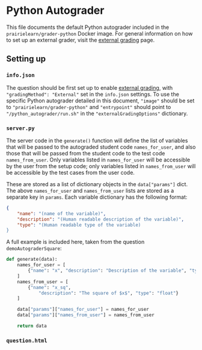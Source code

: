 # Python Autograder

This file documents the default Python autograder included in the `prairielearn/grader-python` Docker image.  For general information on how to set up an external grader, visit the [external grading](../externalGrading.md) page. 

## Setting up

### `info.json`

The question should be first set up to enable [external grading](../externalGrading.md), with `"gradingMethod": "External"` set in the `info.json` settings.  To use the specific Python autograder detailed in this document, `"image"` should be set to `"prairielearn/grader-python"` and `"entrypoint"` should point to `"/python_autograder/run.sh"` in the `"externalGradingOptions"` dictionary.

### `server.py`

The server code in the `generate()` function will define the list of variables that will be passed to the autograded student code `names_for_user`, and also those that will be passed from the student code to the test code `names_from_user`.  Only variables listed in `names_for_user` will be accessible by the user from the setup code; only variables listed in `names_from_user` will be accessible by the test cases from the user code.

These are stored as a list of dictionary objects in the `data["params"]` dict.  The above `names_for_user` and `names_from_user` lists are stored as a separate key in `params`. Each variable dictionary has the following format:
```json
{
	"name": "(name of the variable)",
    "description": "(Human readable description of the variable)",
    "type": "(Human readable type of the variable)
}
```

A full example is included here, taken from the question `demoAutograderSquare`:
```python
def generate(data):
    names_for_user = [
        {"name": "x", "description": "Description of the variable", "type": "float"}
    ]
    names_from_user = [
        {"name": "x_sq",
            "description": "The square of $x$", "type": "float"}
    ]

    data["params"]["names_for_user"] = names_for_user
    data["params"]["names_from_user"] = names_from_user

    return data
```

### `question.html`

